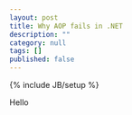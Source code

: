 ```yaml
---
layout: post
title: Why AOP fails in .NET
description: ""
category: null
tags: []
published: false
---
```


{% include JB/setup %}

Hello